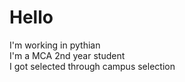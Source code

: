 # Hello
I'm working in pythian
<br>
I'm a MCA 2nd year student
<br>
I got selected through campus selection
